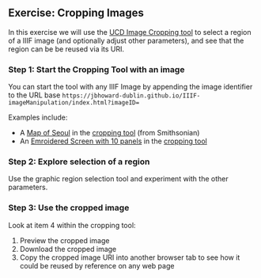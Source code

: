## Exercise: Cropping Images

In this exercise we will use the [UCD Image Cropping tool](https://jbhoward-dublin.github.io/IIIF-imageManipulation/index.html?imageID=https://ids.lib.harvard.edu/ids/iiif/25286607) to select a region of a IIIF image (and optionally adjust other parameters), and see that the region can be be reused via its URI.

### Step 1: Start the Cropping Tool with an image

You can start the tool with any IIIF Image by appending the image identifier to the URL base `https://jbhoward-dublin.github.io/IIIF-imageManipulation/index.html?imageID=`

Examples include:
* A [Map of Seoul](https://collections.si.edu/search/detail/edanmdm:nmnhanthropology_8480110) in the [cropping tool](https://jbhoward-dublin.github.io/IIIF-imageManipulation/index.html?imageID=https://ids.si.edu/ids/iiif/NMNH-81-10767) (from Smithsonian)
* An [Emroidered Screen with 10 panels](https://collections.si.edu/search/detail/edanmdm:nmnhanthropology_8337004?q=korea+art&iiif.enabled=true&record=8&hlterm=korea%2Bart&inline=true) in the [cropping tool](https://jbhoward-dublin.github.io/IIIF-imageManipulation/index.html?imageID=https://ids.si.edu/ids/iiif/NMNH-NHB2017-00559-000003)

### Step 2: Explore selection of a region

Use the graphic region selection tool and experiment with the other parameters.

### Step 3: Use the cropped image

Look at item 4 within the cropping tool:
1. Preview the cropped image
2. Download the cropped image
3. Copy the cropped image URI into another browser tab to see how it could be reused by reference on any web page
